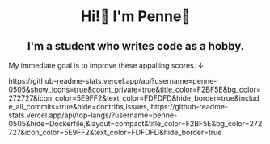<h1 align=center>Hi!👋 I'm Penne🍝</h1>

<h2 align=center>I'm a student who writes code as a hobby.</h2>
<p>My immediate goal is to improve these appalling scores. ↓</p>
<!-- hehe, you saw this messy source code(?), didn't you? -->
<a>https://github-readme-stats.vercel.app/api?username=penne-0505&show_icons=true&count_private=true&title_color=F2BF5E&bg_color=272727&icon_color=5E9FF2&text_color=FDFDFD&hide_border=true&include_all_commits=true&hide=contribs,issues,</a>
<a>https://github-readme-stats.vercel.app/api/top-langs/?username=penne-0505&hide=Dockerfile,&layout=compact&title_color=F2BF5E&bg_color=272727&icon_color=5E9FF2&text_color=FDFDFD&hide_border=true</a>
